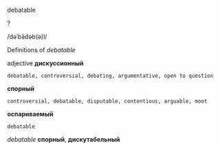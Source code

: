 debatable

?

/dəˈbādəb(ə)l/

Definitions of _debatable_

adjective
**дискуссионный**

    debatable, controversial, debating, argumentative, open to question
**спорный**

    controversial, debatable, disputable, contentious, arguable, moot
**оспариваемый**

    debatable

_debatable_
**спорный**, **дискутабельный**